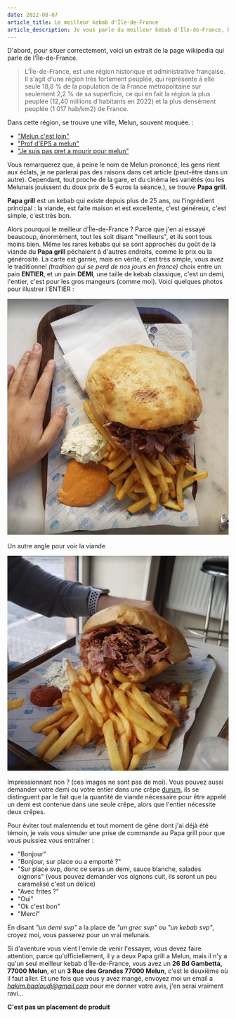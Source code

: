 ```yaml
---
date: 2022-08-07
article_title: Le meilleur kebab d'Île-de-France
article_description: Je vous parle du meilleur kebab d'Île-de-France, Papa grill.
---
```


D'abord, pour situer correctement, voici un extrait de la page wikipedia qui parle de l'Île-de-France.

> L'Île-de-France, est une région historique et administrative française. Il s'agit d'une région très fortement peuplée, qui représente à elle seule 18,8 % de la population de la France métropolitaine sur seulement 2,2 % de sa superficie, ce qui en fait la région la plus peuplée (12,40 millions d'habitants en 2022) et la plus densément peuplée (1 017 hab/km2) de France. 

Dans cette région, se trouve une ville, Melun, souvent moquée. : 

- ["Melun c'est loin"](https://youtube.com/clip/UgkxdHYQGxbn70eadH76bKmWfUVq1bTab99g)
- ["Prof d'EPS a melun"](https://www.youtube.com/shorts/o9CEiNCHigo)
- ["Je suis pas pret a mourir pour melun"](https://youtube.com/clip/UgkxD_Ln7bmAryHQ7O-Bx_p7dKTl_TgXel2z)

Vous remarquerez que, à peine le nom de Melun prononcé, les gens rient aux éclats, je ne parlerai pas des raisons dans cet article (peut-être dans un autre). Cependant, tout proche de la gare, et du cinéma les variétés (ou les Melunais jouissent du doux prix de 5 euros la séance.), se trouve **Papa grill**.

**Papa grill** est un kebab qui existe depuis plus de 25 ans, ou l'ingrédient principal : la viande, est faite maison et est excellente, c'est généreux, c'est simple, c'est très bon.

Alors pourquoi le meilleur d'Île-de-France ? Parce que j'en ai essayé beaucoup, énormément, tout les soit disant "meilleurs", et ils sont tous moins bien. Même les rares kebabs qui se sont approchés du goût de la viande du **Papa grill** péchaient à d'autres endroits, comme le prix ou la générosité. La carte est garnie, mais en vérité, c'est très simple, vous avez le traditionnel *(tradition qui se perd de nos jours en france)* choix entre un pain **ENTIER**, et un pain **DEMI**, une taille de kebab classique, c'est un demi, l'entier, c'est pour les gros mangeurs (comme moi). Voici quelques photos pour illustrer l'ENTIER : 

![c'est gros non ?](../images/entier1.png)

Un autre angle pour voir la viande

![c'est gros ouais](../images/entier2.png)

Impressionnant non ? (ces images ne sont pas de moi).
Vous pouvez aussi demander votre demi ou votre entier dans une crêpe [durum](https://fr.wikipedia.org/wiki/D%C3%BCr%C3%BCm), ils se distinguent par le fait que la quantité de viande nécessaire pour être appelé un demi est contenue dans une seule crêpe, alors que l'entier nécessite deux crêpes.

Pour éviter tout malentendu et tout moment de gêne dont j'ai déjà été témoin, je vais vous simuler une prise de commande au Papa grill pour que vous puissiez vous entraîner : 

- "Bonjour"
- "Bonjour, sur place ou a emporté ?"
- "Sur place svp, donc ce seras un demi, sauce blanche, salades oignons" (vous pouvez demander vos oignons cuit, ils seront un peu caramelisé c'est un délice)
- "Avec frites ?"
- "Oui"
- "Ok c'est bon"
- "Merci"

En disant *"un demi svp"* a la place de *"un grec svp"* ou *"un kebab svp"*, croyez moi, vous passerez pour un vrai melunais.

Si d'aventure vous vient l'envie de venir l'essayer, vous devez faire attention, parce qu'officiellement, il y a deux Papa grill a Melun, mais il n'y a qu'un seul meilleur kebab d'Île-de-France, vous avez un **26 Bd Gambetta, 77000 Melun**, et un **3 Rue des Grandes 77000 Melun**, c'est le deuxième où il faut aller. Et une fois que vous y avez mangé, envoyez moi un email a *hakim.baaloudj@gmail.com* pour me donner votre avis, j'en serai vraiment ravi...

**C'est pas un placement de produit**
